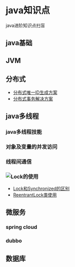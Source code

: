 # java知识点
java进阶知识点扫盲
## java基础
## JVM
## 分布式
- [分布式唯一ID生成方案]()
- [分布式事务解决方案]()

## java多线程
### java多线程技能
### 对象及变量的并发访问
### 线程间通信
### ![Lock的使用]()
- [Lock和Synchronized的区别](/src/main/docs/simultaneous/Lock和synchronized的区别.md)
- [ReentrantLock类使用]() 
## 微服务
### spring cloud
### dubbo
## 数据库

